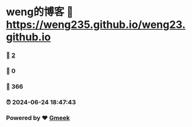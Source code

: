 # weng的博客 :link: https://weng235.github.io/weng23.github.io 
### :page_facing_up: [2](https://weng235.github.io/weng23.github.io/tag.html) 
### :speech_balloon: 0 
### :hibiscus: 366 
### :alarm_clock: 2024-06-24 18:47:43 
### Powered by :heart: [Gmeek](https://github.com/Meekdai/Gmeek)
